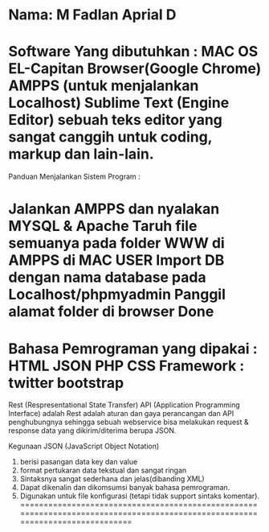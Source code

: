 Nama: M Fadlan Aprial D
==============================================================================================================================
Software Yang dibutuhkan :
MAC OS EL-Capitan
Browser(Google Chrome)
AMPPS (untuk menjalankan Localhost)
Sublime Text (Engine Editor) sebuah teks editor yang sangat canggih untuk coding, markup dan lain-lain.
==============================================================================================================================
Panduan Menjalankan Sistem Program :

Jalankan AMPPS dan nyalakan MYSQL & Apache
Taruh file semuanya pada folder WWW di AMPPS di MAC USER
Import DB dengan nama database pada Localhost/phpmyadmin
Panggil alamat folder di browser
Done
==============================================================================================================================
Bahasa Pemrograman yang dipakai :
HTML
JSON
PHP
CSS
Framework :  twitter bootstrap
==============================================================================================================================
Rest (Respresentational State Transfer) API (Application Programming Interface) adalah Rest adalah aturan dan gaya perancangan dan API penghubungnya sehingga sebuah webservice bisa melakukan request & response data yang dikirim/diterima berupa JSON.

Kegunaan JSON (JavaScript Object Notation)
1. berisi pasangan data key dan value
2. format pertukaran data tekstual dan sangat ringan
3. Sintaksnya sangat sederhana dan jelas(dibanding XML)
4. Dapat dikenalin dan dikomsumsi banyak bahasa pemrograman.
5. Digunakan untuk file konfigurasi (tetapi tidak support sintaks komentar).
==============================================================================================================================

 
